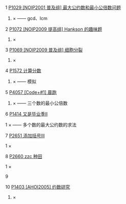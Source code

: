 1 [P1029 [NOIP2001 普及组] 最大公约数和最小公倍数问题](https://www.luogu.com.cn/problem/P1029)

1. × —— gcd、lcm

2 [P1072 [NOIP2009 提高组] Hankson 的趣味题](https://www.luogu.com.cn/problem/P1072)

1. ×

3 [P1069 [NOIP2009 普及组] 细胞分裂](https://www.luogu.com.cn/problem/P1069)

1. ×

4 [P1572 计算分数](https://www.luogu.com.cn/problem/P1572)

1. × —— 模拟

5 [P4057 [Code+#1] 晨跑](luogu.com.cn/problem/P4057)

1. × —— 三个数的最小公倍数

6 [P1414 又是毕业季II](https://www.luogu.com.cn/problem/P1414)

1 × —— 多个数的最大公约数的求法

7 [P2651 添加括号III](https://www.luogu.com.cn/problem/P2651)

1 × 

8 [P2660 zzc 种田](https://www.luogu.com.cn/problem/P2660)

1 ×

9 


10 [P1403 [AHOI2005] 约数研究](https://www.luogu.com.cn/problem/P1403)

1. ×

